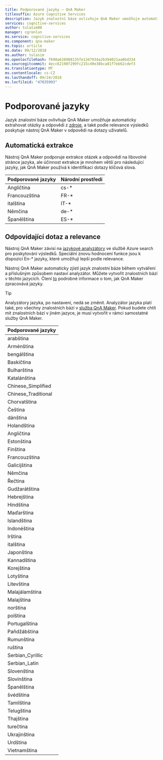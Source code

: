 ```yaml
---
title: Podporované jazyky – QnA Maker
titlesuffix: Azure Cognitive Services
description: Jazyk znalostní báze ovlivňuje QnA Maker umožňuje automaticky extrahovat otázky a odpovědi ze zdrojů, jakož i relevance výsledků, které poskytuje nástroj QnA Maker v odpovědi na dotazy uživatelů.
services: cognitive-services
author: tulasim88
manager: cgronlun
ms.service: cognitive-services
ms.component: qna-maker
ms.topic: article
ms.date: 09/12/2018
ms.author: tulasim
ms.openlocfilehash: f690a620988135fe1347934a2b394021aa0bd334
ms.sourcegitcommit: 4ecc62198f299fc215c49e38bca81f7eb62cdef3
ms.translationtype: MT
ms.contentlocale: cs-CZ
ms.lasthandoff: 09/24/2018
ms.locfileid: "47035993"
---
```

# <a name="supported-languages"></a>Podporované jazyky

Jazyk znalostní báze ovlivňuje QnA Maker umožňuje automaticky extrahovat otázky a odpovědi z [zdroje](../Concepts/data-sources-supported.md), a také podle relevance výsledků poskytuje nástroj QnA Maker v odpovědi na dotazy uživatelů.

## <a name="auto-extraction"></a>Automatická extrakce
Nástroj QnA Maker podporuje extrakce otázek a odpovědí na libovolné stránce jazyka, ale účinnost extrakce je mnohem větší pro následující jazyky, jak QnA Maker používá k identifikaci dotazy klíčová slova.

|Podporované jazyky| Národní prostředí|
|-----|----|
|Angličtina|cs-*|
|Francouzština|FR-*|
|italština|IT-*|
|Němčina|de-*|
|Španělština|ES-*|

## <a name="query-matching-and-relevance"></a>Odpovídající dotaz a relevance
Nástroj QnA Maker závisí na [jazykové analyzátory](https://docs.microsoft.com/rest/api/searchservice/language-support) ve službě Azure search pro poskytování výsledků. Speciální znovu hodnocení funkce jsou k dispozici En-* jazyky, které umožňují lepší podle relevance.

Nástroj QnA Maker automaticky zjistí jazyk znalostní báze během vytváření a příslušným způsobem nastaví analyzátor. Můžete vytvořit znalostních bází v těchto jazycích. Čtení [to](../How-To/language-knowledge-base.md) podrobné informace o tom, jak QnA Maker zpracovává jazyky.


> [!Tip]
> Analyzátory jazyka, po nastavení, nedá se změnit. Analyzátor jazyka platí také, pro všechny znalostních bází v [služba QnA Maker](../How-To/set-up-qnamaker-service-azure.md). Pokud budete chtít mít znalostních bází v jiném jazyce, je musí vytvořit v rámci samostatné služby QnA Maker.

|Podporované jazyky|
|-----|
|arabština|
|Arménština|, 
bengálština|
|Baskičtina|
|Bulharština|
|Katalánština|
|Chinese_Simplified|
|Chinese_Traditional|
|Chorvatština|
|Čeština|
|dánština|
|Holandština|
|Angličtina|
|Estonština|
|Finština|
|Francouzština|
|Galicijština|
|Němčina|
|Řečtina|
|Gudžarátština|
|Hebrejština|
|Hindština|
|Maďarština|
|Islandština|
|Indonéština|
|Irština|
|italština|
|Japonština|
|Kannadština|
|Korejština|
|Lotyština|
|Litevština|
|Malajálamština|
|Malajština|
|norština|
|polština|
|Portugalština|
|Paňdžábština|
|Rumunština|
|ruština|
|Serbian_Cyrillic|
|Serbian_Latin|
|Slovenština|
|Slovinština|
|Španělština|
|švédština|
|Tamilština|
|Telugština|
|Thajština|
|turečtina|
|Ukrajinština|
|Urdština|
|Vietnamština|
